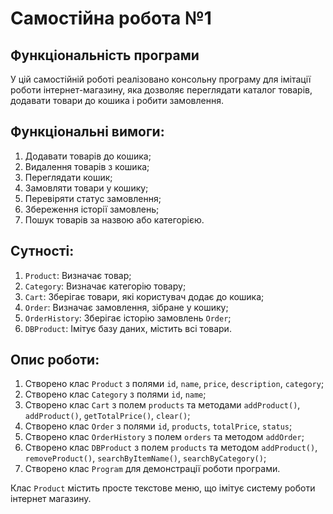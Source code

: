 # Самостійна робота №1
## Функціональність програми
У цій самостійній роботі реалізовано консольну програму для імітації роботи 
інтернет-магазину, яка дозволяє переглядати каталог товарів, додавати товари 
до кошика і робити замовлення.

## Функціональні вимоги:
1. Додавати товарів до кошика;
2. Видалення товарів з кошика;
3. Переглядати кошик;
4. Замовляти товари у кошику;
5. Перевіряти статус замовлення;
6. Збереження історії замовлень;
7. Пошук товарів за назвою або категорією.

## Сутності:
1. `Product`: Визначає товар;
2. `Category`: Визначає категорію товару;
3. `Cart`: Зберігає товари, які користувач додає до кошика;
4. `Order`: Визначає замовлення, зібране у кошику;
5. `OrderHistory`: Зберігає історію замовлень `Order`;
6. `DBProduct`: Імітує базу даних, містить всі товари.

## Опис роботи:
1. Створено клас `Product` з полями `id`, `name`, `price`, `description`, `category`;
2. Створено клас `Category` з полями `id`, `name`;
3. Створено клас `Cart` з полем `products` та методами `addProduct()`, `addProduct()`, `getTotalPrice()`, `clear()`;
4. Створено клас `Order` з полями `id`, `products`, `totalPrice`, `status`;
5. Створено клас `OrderHistory` з полем `orders` та методом `addOrder`;
6. Створено клас `DBProduct` з полем `products` та методом `addProduct()`, `removeProduct()`, `searchByItemName()`, `searchByCategory()`;
7. Створено клас `Program` для демонстрації роботи програми.

Клас `Product` містить просте текстове меню, що імітує систему роботи інтернет магазину.
